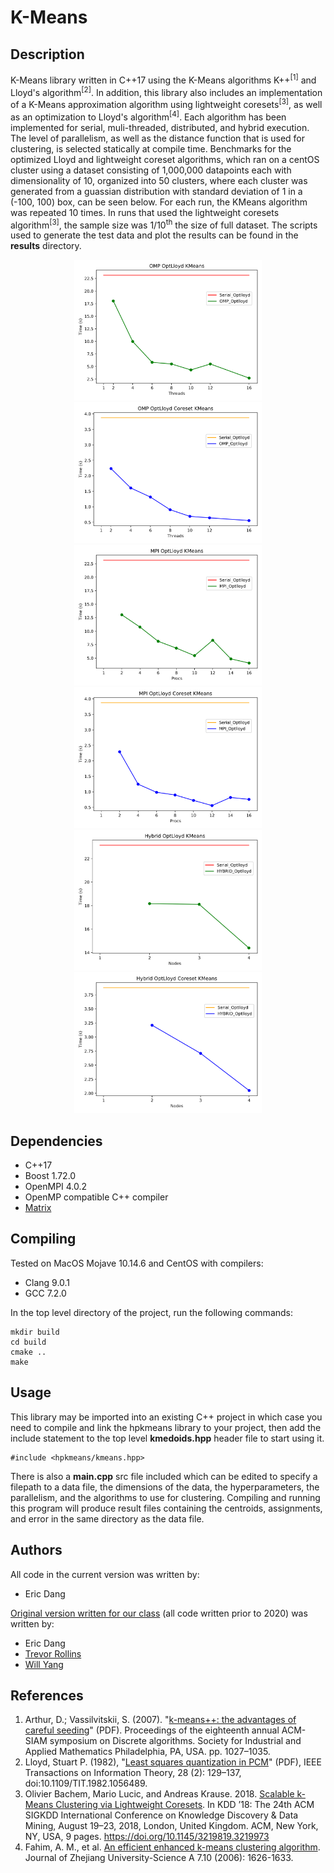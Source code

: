 # K-Means

## Description
K-Means library written in C++17 using the K-Means algorithms K++<sup>[1]</sup> and Lloyd's algorithm<sup>[2]</sup>. In addition, this library also includes an implementation of a K-Means approximation algorithm using lightweight coresets<sup>[3]</sup>, as well as an optimization to Lloyd's algorithm<sup>[4]</sup>. Each algorithm has been implemented for serial, muli-threaded, distributed, and hybrid execution. The level of parallelism, as well as the distance function that is used for clustering, is selected statically at compile time. Benchmarks for the optimized Lloyd and lightweight coreset algorithms, which ran on a centOS cluster using a dataset consisting of 1,000,000 datapoints each with dimensionality of 10, organized into 50 clusters, where each cluster was generated from a guassian distribution with standard deviation of 1 in a (-100, 100) box, can be seen below. For each run, the KMeans algorithm was repeated 10 times. In runs that used the lightweight coresets algorithm<sup>[3]</sup>, the sample size was 1/10<sup>th</sup> the size of full dataset. The scripts used to generate the test data and plot the results can be found in the __results__ directory.

<div style="text-align:center">
<img src="results/plots/omp_optlloyd.png" width="300"/>
<img src="results/plots/omp_optlloyd_coreset.png" width="300"/>
</div>
<div style="text-align:center">
<img src="results/plots/mpi_optlloyd.png" width="300"/>
<img src="results/plots/mpi_optlloyd_coreset.png" width="300"/>
</div>
<div style="text-align:center">
<img src="results/plots/hybrid_optlloyd.png" width="300"/>
<img src="results/plots/hybrid_optlloyd_coreset.png" width="300"/>
</div>

## Dependencies
- C++17
- Boost 1.72.0
- OpenMPI 4.0.2
- OpenMP compatible C++ compiler
- [Matrix](https://github.com/e-dang/Matrix.git)

## Compiling
Tested on MacOS Mojave 10.14.6 and CentOS with compilers:
- Clang 9.0.1
- GCC 7.2.0

In the top level directory of the project, run the following commands:
```
mkdir build
cd build
cmake ..
make
```

## Usage
This library may be imported into an existing C++ project in which case you need to compile and link the hpkmeans library to your project, then add the include statement to the top level __kmedoids.hpp__ header file to start using it.
```
#include <hpkmeans/kmeans.hpp>
```

There is also a __main.cpp__ src file included which can be edited to specify a filepath to a data file, the dimensions of the data, the hyperparameters, the parallelism, and the algorithms to use for clustering. Compiling and running this program will produce result files containing the centroids, assignments, and error in the same directory as the data file.

## Authors
All code in the current version was written by:
- Eric Dang

[Original version written for our class](https://docs.google.com/document/d/16eGwxOLUhvTCcHL0FJ_clUwuB37_pZPFDyxGHFDVrWA/edit) (all code written prior to 2020) was written by:
- Eric Dang
- [Trevor Rollins](https://github.com/tkrollins/K-Means)
- [Will Yang](https://github.com/pr33ch/K-Means)

## References
1. Arthur, D.; Vassilvitskii, S. (2007). "[k-means++: the advantages of careful seeding](http://ilpubs.stanford.edu:8090/778/1/2006-13.pdf)" (PDF). Proceedings of the eighteenth annual ACM-SIAM symposium on Discrete algorithms. Society for Industrial and Applied Mathematics Philadelphia, PA, USA. pp. 1027–1035.
2.  Lloyd, Stuart P. (1982), "[Least squares quantization in PCM](https://cs.nyu.edu/~roweis/csc2515-2006/readings/lloyd57.pdf)" (PDF), IEEE Transactions on Information Theory, 28 (2): 129–137, doi:10.1109/TIT.1982.1056489.
3.  Olivier Bachem, Mario Lucic, and Andreas Krause. 2018. [Scalable k-Means
Clustering via Lightweight Coresets](https://arxiv.org/pdf/1702.08248.pdf). In KDD ’18: The 24th ACM SIGKDD International Conference on Knowledge Discovery & Data Mining, August
19–23, 2018, London, United Kingdom. ACM, New York, NY, USA, 9 pages.
https://doi.org/10.1145/3219819.3219973
4. Fahim, A. M., et al. [An efficient enhanced k-means clustering algorithm](https://link.springer.com/content/pdf/10.1631/jzus.2006.A1626.pdf). Journal of Zhejiang University-Science A 7.10 (2006): 1626-1633.